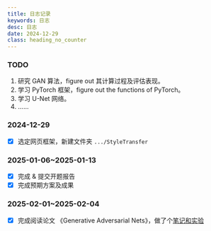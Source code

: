 ```yaml
---
title: 日志记录
keywords: 日志
desc: 日志
date: 2024-12-29
class: heading_no_counter
---
```


### TODO

1. 研究 GAN 算法，figure out 其计算过程及评估表现。
2. 学习 PyTorch 框架，figure out the functions of PyTorch。
3. 学习 U-Net 网络。
4. ......


### 2024-12-29

- [x] 选定网页框架，新建文件夹 `.../StyleTransfer`

### 2025-01-06~2025-01-13

- [x] 完成 & 提交开题报告
- [x] 完成预期方案及成果

### 2025-02-01~2025-02-04

- [x] 完成阅读论文 《Generative Adversarial Nets》，做了个[笔记和实验](/ref_and_note/GAN.html)
